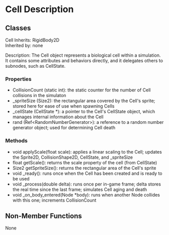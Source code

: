 # Cell Description

## Classes

Cell
Inherits: RigidBody2D  
Inherited by: none

Description: The Cell object represents a biological cell within a simulation. It contains some attributes and behaviors directly, and it delegates others to subnodes, such as CellState.

### Properties
- CollisionCount (static int): the static counter for the number of Cell collisions in the simulaton
- _spriteSize (Size2): the rectangular area covered by the Cell's sprite; stored here for ease of use when spawning Cells
- _cellState (CellState *): a pointer to the Cell's CellState object, which manages internal information about the Cell
- rand (Ref\<RandomNumberGenerator\>): a reference to a random number generator object; used for determining Cell death

### Methods
- void applyScale(float scale): applies a linear scaling to the Cell; updates the Sprite2D, CollisionShape2D, CellState, and _spriteSize
- float getScale(): returns the scale property of the cell (from CellState)
- Size2 getSpriteSize(): returns the rectangular area of the Cell's sprite
- void _ready(): runs once when the Cell has been created and is ready to be used
- void _process(double delta): runs once per in-game frame; delta stores the real time since the last frame; simulates Cell aging and death
- void _on_body_entered(Node *body): runs when another Node collides with this one; increments CollisionCount

## Non-Member Functions
None